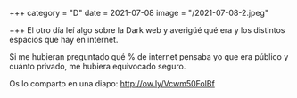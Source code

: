 +++
category = "D"
date = 2021-07-08
image = "/2021-07-08-2.jpeg"

+++
El otro día leí algo sobre la Dark web y averigüé qué era y los distintos espacios que hay en internet.   
  
Si me hubieran preguntado qué % de internet pensaba yo que era público y cuánto privado, me hubiera equivocado seguro.   
  
Os lo comparto en una diapo: http://ow.ly/Vcwm50FolBf